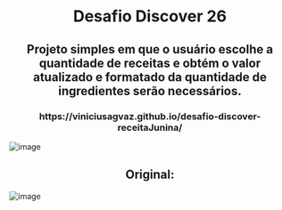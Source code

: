 <h1 align="center"> Desafio Discover 26</h1>


<h2 align='center'>Projeto simples em que o usuário escolhe a quantidade de receitas e obtém o valor atualizado e formatado da quantidade de ingredientes serão necessários.</h2>
<h3 align='center'>https://viniciusagvaz.github.io/desafio-discover-receitaJunina/</h3>




![image](https://github.com/viniciusagvaz/desafio-discover-receitaJunina/assets/109700331/db6f128e-b2c9-4f8e-b6e4-8902dcf6b01c)







<h2 align='center'> Original:</h2>


![image](https://github.com/viniciusagvaz/desafio-discover-receitaJunina/assets/109700331/96e9fc8f-e198-4354-b1b8-8def35813641)
